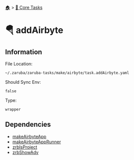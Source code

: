 <!--startTocHeader-->
[🏠](../README.md) > [🥝 Core Tasks](README.md)
# 🪂 addAirbyte
<!--endTocHeader-->

## Information

File Location:

    ~/.zaruba/zaruba-tasks/make/airbyte/task.addAirbyte.yaml

Should Sync Env:

    false

Type:

    wrapper


## Dependencies

* [makeAirbyteApp](make-airbyte-app.md)
* [makeAirbyteAppRunner](make-airbyte-app-runner.md)
* [zrbIsProject](zrb-is-project.md)
* [zrbShowAdv](zrb-show-adv.md)
<!--startTocSubtopic-->
<!--endTocSubtopic-->